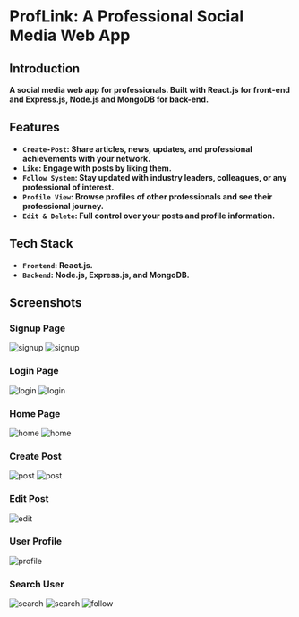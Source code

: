 # ProfLink: A Professional Social Media Web App
## Introduction
**A social media web app for professionals. Built with React.js for front-end and Express.js, Node.js and MongoDB for back-end.**
## Features
- **`Create-Post`: Share articles, news, updates, and professional achievements with your network.**
- **`Like`: Engage with posts by liking them.**
- **`Follow System`: Stay updated with industry leaders, colleagues, or any professional of interest.**
- **`Profile View`: Browse profiles of other professionals and see their professional journey.**
- **`Edit & Delete`: Full control over your posts and profile information.**
## Tech Stack
- **`Frontend`: React.js.**
- **`Backend`: Node.js, Express.js, and MongoDB.**
## Screenshots
### Signup Page
![signup](Screenshots/signup.png )
![signup](Screenshots/signup2.png )
### Login Page
![login](Screenshots/login.png)
![login](Screenshots/login2.png)
### Home Page
![home](Screenshots/home.png)
![home](Screenshots/like.png)
### Create Post
![post](Screenshots/createpost.png)
![post](Screenshots/createpost2.png)
### Edit Post
![edit](Screenshots/editpost.png)
### User Profile
![profile](Screenshots/profile.png)
### Search User
![search](Screenshots/searchuser.png)
![search](Screenshots/searchuser2.png)
![follow](Screenshots/follow.png)





